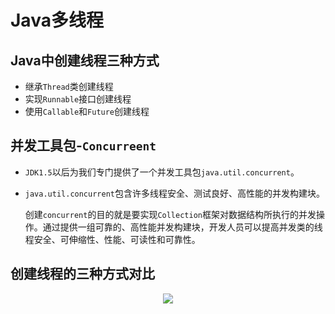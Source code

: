 # Java多线程



## Java中创建线程三种方式



- 继承`Thread`类创建线程
- 实现`Runnable`接口创建线程
- 使用`Callable`和`Future`创建线程



## 并发工具包-`Concurreent`



- `JDK1.5`以后为我们专门提供了一个并发工具包`java.util.concurrent`。

- `java.util.concurrent`包含许多线程安全、测试良好、高性能的并发构建块。

  创建`concurrent`的目的就是要实现`Collection`框架对数据结构所执行的并发操作。通过提供一组可靠的、高性能并发构建块，开发人员可以提高并发类的线程安全、可伸缩性、性能、可读性和可靠性。



## 创建线程的三种方式对比



<div align="center">
<img src="https://github.com/ZP-AlwaysWin/Java-Learn/blob/master/Java%E5%A4%9A%E7%BA%BF%E7%A8%8B%E4%B8%8E%E5%B9%B6%E5%8F%91/Java%E5%A4%9A%E7%BA%BF%E7%A8%8B%E4%B8%8E%E5%B9%B6%E5%8F%91%E7%9A%84%E5%9B%BE%E7%89%87/%E5%88%9B%E5%BB%BA%E7%BA%BF%E7%A8%8B%E7%9A%84%E4%B8%89%E7%A7%8D%E6%96%B9%E5%BC%8F%E5%AF%B9%E6%AF%94.PNG" />
</div>

